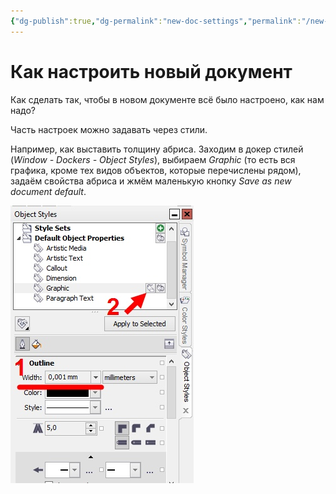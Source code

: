 ```yaml
---
{"dg-publish":true,"dg-permalink":"new-doc-settings","permalink":"/new-doc-settings/","created":"2023-10-09T12:57:04.003+07:00","updated":"2023-10-19T02:15:02.889+07:00"}
---
```


# Как настроить новый документ

Как сделать так, чтобы в новом документе всё было настроено, как нам надо?

Часть настроек можно задавать через стили.  

Например, как выставить толщину абриса. Заходим в докер стилей \(*Window - Dockers - Object Styles*\), выбираем *Graphic* \(то есть вся графика, кроме тех видов объектов, которые перечислены рядом\), задаём свойства абриса и жмём маленькую кнопку *Save as new document default*.

![](/img/user/assets/default-object-styles.png)

